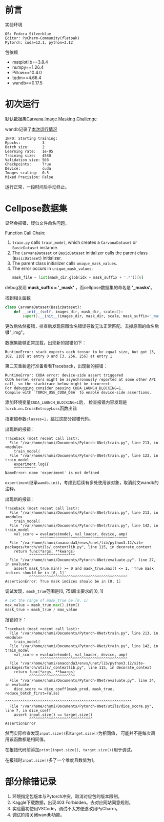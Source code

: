 # 前言

实验环境

```
OS: Fedora Silverblue
Editor: PyCharm-Community(flatpak)
Pytorch: cuda=12.1, python=3.12
```

包依赖

* matplotlib==3.8.4
* numpy==1.26.4
* Pillow==10.4.0
* tqdm==4.66.4
* wandb==0.17.5

# 初次运行

默认数据集[Carvana Image Masking Challenge](https://www.kaggle.com/c/carvana-image-masking-challenge/data)

wandb记录了[本次运行情况](https://wandb.ai/anony-mouse-721423276759826725/U-Net/runs/e4bc00ym/overview)

    INFO: Starting training:
    Epochs:          3
    Batch size:      2
    Learning rate:   1e-05
    Training size:   4580
    Validation size: 508
    Checkpoints:     True
    Device:          cuda
    Images scaling:  0.5
    Mixed Precision: False

运行正常，一段时间后手动终止。

# Cellpose数据集

显然会报错，疑似文件命名问题。

Function Call Chain:

1. `train.py` calls `train_model`, which creates a `CarvanaDataset` or `BasicDataset` instance.
2. The `CarvanaDataset` or `BasicDataset` initializer calls the parent class (`BasicDataset`) initializer.
3. The parent class initializer calls `unique_mask_values`.
4. The error occurs in `unique_mask_values`:
   ```python
   mask_file = list(mask_dir.glob(idx + mask_suffix + '.*'))[0]
   ```

debug发现 **mask_suffix = '_mask'** ，而cellpose数据集的命名是 **'_masks'**。

找到相关函数

```python
class CarvanaDataset(BasicDataset):
    def __init__(self, images_dir, mask_dir, scale=1):
        super().__init__(images_dir, mask_dir, scale, mask_suffix='_mask')
```

更改后依然报错，排查后发现原图命名错误导致无法正常匹配。去掉原图的命名后缀"_img"。

数据集能够正常加载，出现新的报错如下：

```text
RuntimeError: stack expects each tensor to be equal size, but got [3, 102, 110] at entry 0 and [3, 256, 256] at entry 1
```

第二天重新运行准备看看Traceback，出现新的报错：

```text
RuntimeError: CUDA error: device-side assert triggered
CUDA kernel errors might be asynchronously reported at some other API call, so the stacktrace below might be incorrect.
For debugging consider passing CUDA_LAUNCH_BLOCKING=1.
Compile with `TORCH_USE_CUDA_DSA` to enable device-side assertions.
```

添加环境变量`CUDA_LAUNCH_BLOCKING=1`后，
检查报错内容发现是`torch.nn.CrossEntropyLoss`函数出错

指定超参数`classes=1`，跳过这部分报错代码。

出现新的报错：

```text
Traceback (most recent call last):
  File "/var/home/chumi/Documents/Pytorch-UNet/train.py", line 213, in <module>
    train_model(
  File "/var/home/chumi/Documents/Pytorch-UNet/train.py", line 123, in train_model
    experiment.log({
    ^^^^^^^^^^
NameError: name 'experiment' is not defined
```
`expertiment`继承`wandb.init`，考虑到后续有多处使用该对象，取消前文wandb的注释。

出现新的报错：

```text
Traceback (most recent call last):
  File "/var/home/chumi/Documents/Pytorch-UNet/train.py", line 213, in <module>
    train_model(
  File "/var/home/chumi/Documents/Pytorch-UNet/train.py", line 142, in train_model
    val_score = evaluate(model, val_loader, device, amp)
                ^^^^^^^^^^^^^^^^^^^^^^^^^^^^^^^^^^^^^^^^
  File "/var/home/chumi/anaconda3/envs/unet/lib/python3.12/site-packages/torch/utils/_contextlib.py", line 115, in decorate_context
    return func(*args, **kwargs)
           ^^^^^^^^^^^^^^^^^^^^^
  File "/var/home/chumi/Documents/Pytorch-UNet/evaluate.py", line 27, in evaluate
    assert mask_true.min() >= 0 and mask_true.max() <= 1, 'True mask indices should be in [0, 1]'
           ^^^^^^^^^^^^^^^^^^^^^^^^^^^^^^^^^^^^^^^^^^^^^
AssertionError: True mask indices should be in [0, 1]
```

调试发现，`mask_true`范围是[0, 75]超出要求的[0, 1]

```python
# Let the range of mask_true be [0, 1]
max_value = mask_true.max().item()
mask_true = mask_true / max_value
```

报错如下：

```text
Traceback (most recent call last):
  File "/var/home/chumi/Documents/Pytorch-UNet/train.py", line 213, in <module>
    train_model(
  File "/var/home/chumi/Documents/Pytorch-UNet/train.py", line 142, in train_model
    val_score = evaluate(model, val_loader, device, amp)
                ^^^^^^^^^^^^^^^^^^^^^^^^^^^^^^^^^^^^^^^^
  File "/var/home/chumi/anaconda3/envs/unet/lib/python3.12/site-packages/torch/utils/_contextlib.py", line 115, in decorate_context
    return func(*args, **kwargs)
           ^^^^^^^^^^^^^^^^^^^^^
  File "/var/home/chumi/Documents/Pytorch-UNet/evaluate.py", line 34, in evaluate
    dice_score += dice_coeff(mask_pred, mask_true, reduce_batch_first=False)
                  ^^^^^^^^^^^^^^^^^^^^^^^^^^^^^^^^^^^^^^^^^^^^^^^^^^^^^^^^^^
  File "/var/home/chumi/Documents/Pytorch-UNet/utils/dice_score.py", line 7, in dice_coeff
    assert input.size() == target.size()
           ^^^^^^^^^^^^^^^^^^^^^^^^^^^^^
AssertionError
```

然而实际检查发现`input.size()`和`target.size()`为相同值，
可能并不是每次调用该函数都是相同值。

在报错代码前添加`print(input.size(), target.size())`用于调试。

在报错时`input.size()`多了一个维度且数值为1。

# 部分除错记录

1. 环境指定包版本与Pytorch冲突，取消对应包的版本限制。
2. Kaggle下载数据，出现403 Forbidden。去对应网站同意规则。
3. 实验最初使用VSCode，调试不太方便遂改用PyCharm。
4. 调试阶段关闭wandb功能。
